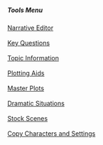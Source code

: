 ##### Tools Menu #####
[Narrative Editor](Narrative_Editor.md) <br/><br/>
[Key Questions](Key_Questions.md) <br/><br/>
[Topic Information](Topic_Information.md) <br/><br/>
[Plotting Aids](Plotting_Aids.md) <br/><br/>
[Master Plots](Master_Plots.md) <br/><br/>
[Dramatic Situations](Dramatic_Situations.md) <br/><br/>
[Stock Scenes](Stock_Scenes.md) <br/><br/>
[Copy Characters and Settings](Copy_Characters_and_Settings.md) <br/><br/>
